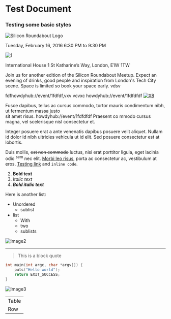 # Test Document
### Testing some basic styles

![Silicon Roundabout Logo](https://photos3.meetupstatic.com/photos/event/7/7/9/d/highres_439470621.jpeg "Silicon Roundabout Logo")

Tuesday, February 16, 2016 6:30 PM to 9:30 PM

![1](https://s30.postimg.org/dottohiql/rainmaking_loft.png "1")

International House 1 St Katharine’s Way, London, E1W 1TW

Join us for another edition of the Silicon Roundabout Meetup. Expect an evening of drinks, good people and inspiration from London's Tech City scene. Space is limited so book your space early.  vdsv

fdfhowdyhub://event/1fdfdf,vxv vcvxc 
howdyhub://event/1fdfdfdf
[![X8](https://x8.io/assets/logo-big-4350e75ca39d39b8fcc91f1ab307e2fc.png "X8")](http://x8.io "X8")

Fusce dapibus, tellus ac cursus commodo, tortor mauris condimentum nibh, ut fermentum massa justo  
sit amet risus. howdyhub://event/1fdfdfdf Praesent co mmodo cursus magna, vel scelerisque nisl consectetur et.

Integer posuere erat a ante venenatis dapibus posuere velit aliquet. Nullam id dolor id nibh ultricies vehicula ut id elit. Sed posuere consectetur est at lobortis.

Duis mollis, <s>est non commodo</s> luctus, nisi erat porttitor ligula, eget lacinia odio <sup>sem</sup> nec elit. <u>Morbi leo risus</u>, porta ac consectetur ac, vestibulum at eros.
[Testing link](http://indragie.com "Indragie") and `inline code`.

2. **Bold text**
3. _Italic text_
4. **_Bold italic text_**

Here is another list:

* Unordered
    - sublist
* list
    - With
    - two
    - sublists

![Image2](https://tookapic.imgix.net/photos/2015/354/a/4/a49c0400f71a9a898751458d0a9adb94.jpg?w=1540&q=70&s=38c9eaacc2fa4c15c1f9925eded97a8f "screenshot")



---

> This is a block quote

```c
int main(int argc, char *argv[]) {
	puts("Hello world");
	return EXIT_SUCCESS;
}
```

![Image3](https://tookapic.imgix.net/photos/2015/360/4/e/4ec7f02b7e2b67053fdc93b99b2be7b1.jpg?w=860&q=70&s=4e2e9a8a4f118b84b62b5cb6c376d741 "screenshot")


<table>
  <tr>
    <td>Table</td>
  </tr>
  <tr>
    <td>Row</td>
  </tr>
</table>